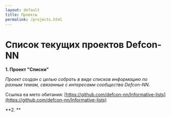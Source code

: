 ```yaml
---
layout: default
title: Проекты
permalink: /projects.html
---
```


# Список текущих проектов Defcon-NN

**1. Проект "Списки"**

*Проект создан с целью собрать в виде списков информацию по разным темам, связанные с интересами сообщества Defcon-NN.*

Ссылка еа мето обитания: [https://github.com/defcon-nn/Informative-lists](https://github.com/defcon-nn/Informative-lists)

**2. **
